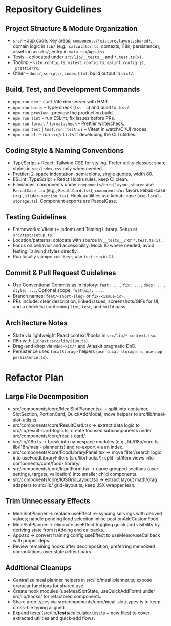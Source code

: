 # Repository Guidelines

## Project Structure & Module Organization
- `src/` – app code. Key areas: `components/{ui,core,layout,shared}`, domain logic in `lib/` (e.g., `calculator.ts`, contexts, i18n, persistence), assets in `assets/`, entry in `main.tsx`/`App.tsx`.
- Tests – colocated under `src/lib/__tests__` and `*.test.ts(x)`.
- Tooling – `vite.config.ts`, `vitest.config.ts`, `eslint.config.js`, `.prettierrc`.
- Other – `docs/`, `scripts/`, `index.html`, build output in `dist/`.

## Build, Test, and Development Commands
- `npm run dev` – start Vite dev server with HMR.
- `npm run build` – type-check (`tsc -b`) and build to `dist/`.
- `npm run preview` – preview the production build.
- `npm run lint` – run ESLint; fix issues before PRs.
- `npm run format` / `format:check` – Prettier write/check.
- `npm run test` | `test:run` | `test:ui` – Vitest in watch/CI/UI modes.
- `npm run cli` – run `src/cli.ts` if developing the CLI utilities.

## Coding Style & Naming Conventions
- TypeScript + React, Tailwind CSS for styling. Prefer utility classes; share styles in `src/index.css` only when needed.
- Prettier: 2-space indentation, semicolons, single quotes, width 80.
- ESLint: TypeScript + React Hooks rules; keep CI clean.
- Filenames: components under `components/core|layout|shared` use `PascalCase.tsx` (e.g., `ResultCard.tsx`); `components/ui` favors kebab-case (e.g., `slider-section.tsx`). Hooks/utilities use kebab-case (`use-local-storage.ts`). Component exports are PascalCase.

## Testing Guidelines
- Frameworks: Vitest (+ jsdom) and Testing Library. Setup at `src/test/setup.ts`.
- Location/patterns: colocate with source in `__tests__/` or `*.test.ts(x)`.
- Focus on behavior and accessibility. Mock IO where needed; avoid testing Tailwind styles directly.
- Run locally via `npm run test`; use `test:run` in CI.

## Commit & Pull Request Guidelines
- Use Conventional Commits as in history: `feat: ...`, `fix: ...`, `docs: ...`, `style: ...`. Optional scope: `feat(ui): ...`.
- Branch names: `feat/<short-slug>` or `fix/<issue-id>`.
- PRs include: clear description, linked issues, screenshots/GIFs for UI, and a checklist confirming `lint`, `test`, and `build` pass.

## Architecture Notes
- State via lightweight React context/hooks in `src/lib/*-context.tsx`.
- i18n with `i18next` (`src/lib/i18n.ts`).
- Drag-and-drop via `@dnd-kit/*` and Atlaskit pragmatic DnD.
- Persistence uses `localStorage` helpers (`use-local-storage.ts`, `use-app-persistence.ts`).

# Refactor Plan

## Large File Decomposition

- src/components/core/MealSlotPlanner.tsx → split into container, SlotSection, PortionCard,
  QuickAddModal; move helpers to src/lib/meal-slot-utils.ts.
- src/components/core/ResultCard.tsx → extract data logic to src/lib/result-card-logic.ts;
  create focused subcomponents under src/components/core/result-card/.
- src/lib/i18n.ts → break into namespace modules (e.g., lib/i18n/core.ts, lib/i18n/meal-
  planner.ts) and re-export via an index.
- src/components/core/FoodLibraryPanel.tsx → move filter/search logic into
  useFoodLibraryFilters (src/lib/hooks/); split list/item views into components/core/food-
  library/.
- src/components/core/InputForm.tsx → carve grouped sections (user settings, targets,
  validation) into smaller child components.
- src/components/core/IOSGridLayout.tsx → extract layout math/drag adapters to src/lib/
  grid-layout.ts; keep JSX wrapper lean.

## Trim Unnecessary Effects

- MealSlotPlanner → replace useEffect re-syncing servings with derived values; handle
  pending food selection inline post onAddCustomFood.
- MealSlotPlanner → eliminate useEffect toggling quick add visibility by deriving state
  from isAdding and callbacks.
- App.tsx → convert training config useEffect to useMemo/useCallback with proper deps.
- Review remaining hooks after decomposition, preferring memoized computations over
  state+effect pairs.

## Additional Cleanups

- Centralize meal planner helpers in src/lib/meal-planner.ts; expose granular functions for
  shared use.
- Create hook modules (useMealSlotState, useQuickAddForm) under src/lib/hooks/ for
  refactored components.
- Share prop types via src/components/core/meal-slot/types.ts to keep cross-file typing
  aligned.
- Expand tests (src/lib/__tests__/calculator.test.ts + new files) to cover extracted
  utilities and quick-add flows.
